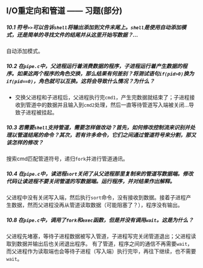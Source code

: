 ## I/O重定向和管道 —— 习题(部分)

##### 10.1 符号`>>`可以告诉`shell`将输出添加到文件末尾上。`shell`是使用自动添加模式，还是简单的寻找文件的结尾并从这里开始写数据？…

自动添加模式。



##### 10.2  在`pipe.c`中，父进程运行着消费数据的程序，子进程运行着产生数据的程序。如果这两个程序的角色交换，那么结果有何差别？将测试语句`if(pid>0)`换为`if(pid==0)`，角色就可以互换。这将会导致什么情况？为什么？

- 交换父进程和子进程后，父进程执行完`cmd1`，产生完数据就结束了；子进程接收到管道中的数据并且输入到`cmd2`处理，然后一直等待管道写入端被关闭…导致子进程被挂起。



##### 10.3 若需要`shell`支持管道，需要怎样做改动？首先，如何修改控制流来识别并处理以管道结尾的命令？其次，若有许多命令，它们之间通过管道符号来分割，那又该怎样的修改？

搜索cmd匹配管道符号，递归`fork`并进行管道通讯。



##### 10.4 在`pipe.c`中，读进程`sort`关闭了从父进程那里复制来的管道写数据端。修改代码让读进程不要关闭管道的写数据端。运行程序，并对结果作出解释。

父进程中没有关闭写入端，然后执行`sort`命令，没有接收到数据。接着子进程产生数据，然而父进程没再从管道读取数据（可能阻塞了？），程序没有输出。



##### 10.8 在`pipe.c`中，调用了`fork`和`exec`函数，但是并没有调用`wait`。这是为什么？

父进程先堵塞，等待子进程数据被写入管道，子进程写完关闭管道退出；父进程读取到数据并输出后也关闭退出程序。
有了管道，程序之间的通信不再需要`wait`，而父进程作为读取端也会等待子进程（写入端）执行完毕，再往下继续，也不需要`wait`。